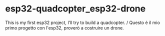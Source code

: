 # esp32-quadcopter_esp32-drone
This is my first esp32 project, I’ll try to build a quadcopter. / Questo è il mio primo progetto con l'esp32, proverò a costruire un drone.
